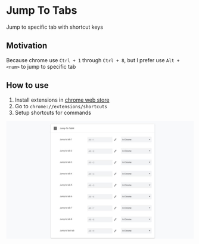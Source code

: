 # Jump To Tabs

Jump to specific tab with shortcut keys

## Motivation

Because chrome use `Ctrl + 1` through `Ctrl + 8`, but I prefer use `Alt + <num>` to jump to specific tab

## How to use

1. Install extensions in [chrome web store]()
2. Go to `chrome://extensions/shortcuts`
3. Setup shortcuts for commands

![screenshot](./screenshot.jpg)